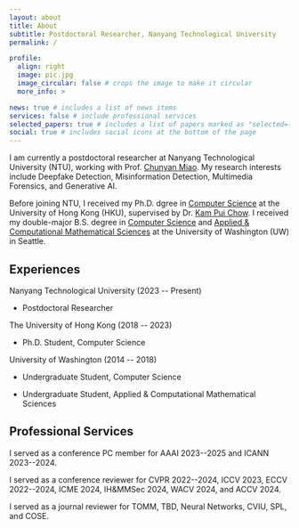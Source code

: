 ```yaml
---
layout: about
title: About
subtitle: Postdoctoral Researcher, Nanyang Technological University
permalink: /

profile:
  align: right
  image: pic.jpg
  image_circular: false # crops the image to make it circular
  more_info: >

news: true # includes a list of news items
services: false # include professional services
selected_papers: true # includes a list of papers marked as "selected={true}"
social: true # includes social icons at the bottom of the page
---
```


I am currently a postdoctoral researcher at Nanyang Technological University (NTU), working with Prof. [Chunyan Miao](https://dr.ntu.edu.sg/cris/rp/rp00084). My research interests include Deepfake Detection, Misinformation Detection, Multimedia Forensics, and Generative AI.

Before joining NTU, I received my Ph.D. dgree in [Computer Science](https://www.cs.hku.hk/) at the University of Hong Kong (HKU), supervised by Dr. [Kam Pui Chow](https://www.cs.hku.hk/people/academic-staff/chow). I received my double-major B.S. degree in [Computer Science](https://www.cs.washington.edu/) and [Applied & Computational Mathematical Sciences](https://acms.washington.edu/) at the University of Washington (UW) in Seattle.

<!---Write your biography here. Tell the world about yourself. Link to your favorite [subreddit](http://reddit.com). You can put a picture in, too. The code is already in, just name your picture `prof_pic.jpg` and put it in the `img/` folder.

Put your address / P.O. box / other info right below your picture. You can also disable any of these elements by editing `profile` property of the YAML header of your `_pages/about.md`. Edit `_bibliography/papers.bib` and Jekyll will render your [publications page](/al-folio/publications/) automatically.

Link to your social media connections, too. This theme is set up to use [Font Awesome icons](https://fontawesome.com/) and [Academicons](https://jpswalsh.github.io/academicons/), like the ones below. Add your Facebook, Twitter, LinkedIn, Google Scholar, or just disable all of them.
 -->

## Experiences

Nanyang Technological University (2023 -- Present)

- Postdoctoral Researcher

The University of Hong Kong (2018 -- 2023)

- Ph.D. Student, Computer Science

University of Washington (2014 -- 2018)

- Undergraduate Student, Computer Science

- Undergraduate Student, Applied & Computational Mathematical Sciences

## Professional Services

I served as a conference PC member for AAAI 2023--2025 and ICANN 2023--2024.

I served as a conference reviewer for CVPR 2022--2024, ICCV 2023, ECCV 2022--2024, ICME 2024, IH&MMSec 2024, WACV 2024, and ACCV 2024.

I served as a journal reviewer for TOMM, TBD, Neural Networks, CVIU, SPL, and COSE.
